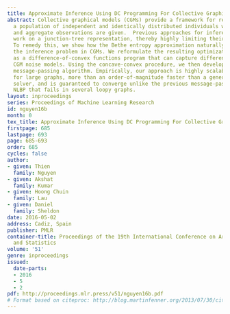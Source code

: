 ```yaml
---
title: Approximate Inference Using DC Programming For Collective Graphical Models
abstract: Collective graphical models (CGMs) provide a framework for reasoning about
  a population of independent and identically distributed individuals when only noisy
  and aggregate observations are given.  Previous approaches for inference in CGMs
  work on a junction-tree representation, thereby highly limiting their scalability.
  To remedy this, we show how the Bethe entropy approximation naturally arises for
  the inference problem in CGMs. We reformulate the resulting optimization problem
  as a difference-of-convex functions program that can capture different types of
  CGM noise models. Using the concave-convex procedure, we then develop a scalable
  message-passing algorithm. Empirically, our approach is highly scalable and accurate
  for large graphs, more than an order-of-magnitude faster than a generic optimization
  solver, and is guaranteed to converge unlike the previous message-passing approach
  NLBP that fails in several loopy graphs.
layout: inproceedings
series: Proceedings of Machine Learning Research
id: nguyen16b
month: 0
tex_title: Approximate Inference Using DC Programming For Collective Graphical Models
firstpage: 685
lastpage: 693
page: 685-693
order: 685
cycles: false
author:
- given: Thien
  family: Nguyen
- given: Akshat
  family: Kumar
- given: Hoong Chuin
  family: Lau
- given: Daniel
  family: Sheldon
date: 2016-05-02
address: Cadiz, Spain
publisher: PMLR
container-title: Proceedings of the 19th International Conference on Artificial Intelligence
  and Statistics
volume: '51'
genre: inproceedings
issued:
  date-parts:
  - 2016
  - 5
  - 2
pdf: http://proceedings.mlr.press/v51/nguyen16b.pdf
# Format based on citeproc: http://blog.martinfenner.org/2013/07/30/citeproc-yaml-for-bibliographies/
---
```

